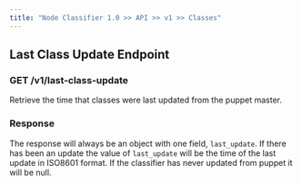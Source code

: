 ```yaml
---
title: "Node Classifier 1.0 >> API >> v1 >> Classes"
---
```


## Last Class Update Endpoint

### GET /v1/last-class-update

Retrieve the time that classes were last updated from the puppet master.

### Response

The response will always be an object with one field, `last_update`. If there has been an update the value of `last_update` will be the time of the last update in ISO8601 format. If the classifier has never updated from puppet it will be null.
